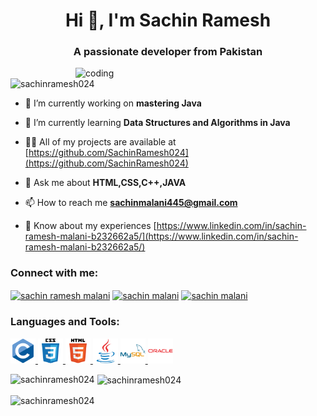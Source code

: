 <h1 align="center">Hi 👋, I'm Sachin Ramesh</h1>
<h3 align="center">A passionate developer from Pakistan</h3>

<img align="right" alt="coding" width="400" src="https://csccouncil.org/assets/img/team/cmmc.gif">

<p align="left"> <img src="https://komarev.com/ghpvc/?username=sachinramesh024&label=Profile%20views&color=0e75b6&style=flat" alt="sachinramesh024" /> </p>

- 🔭 I’m currently working on **mastering Java**

- 🌱 I’m currently learning **Data Structures and Algorithms in Java**

- 👨‍💻 All of my projects are available at [https://github.com/SachinRamesh024](https://github.com/SachinRamesh024)

- 💬 Ask me about **HTML,CSS,C++,JAVA**

- 📫 How to reach me **sachinmalani445@gmail.com**

- 📄 Know about my experiences [https://www.linkedin.com/in/sachin-ramesh-malani-b232662a5/](https://www.linkedin.com/in/sachin-ramesh-malani-b232662a5/)

<h3 align="left">Connect with me:</h3>
<p align="left">
<a href="https://linkedin.com/in/sachin ramesh malani" target="blank"><img align="center" src="https://raw.githubusercontent.com/rahuldkjain/github-profile-readme-generator/master/src/images/icons/Social/linked-in-alt.svg" alt="sachin ramesh malani" height="30" width="40" /></a>
<a href="https://fb.com/sachin malani" target="blank"><img align="center" src="https://raw.githubusercontent.com/rahuldkjain/github-profile-readme-generator/master/src/images/icons/Social/facebook.svg" alt="sachin malani" height="30" width="40" /></a>
<a href="https://instagram.com/sachin malani" target="blank"><img align="center" src="https://raw.githubusercontent.com/rahuldkjain/github-profile-readme-generator/master/src/images/icons/Social/instagram.svg" alt="sachin malani" height="30" width="40" /></a>
</p>

<h3 align="left">Languages and Tools:</h3>
<p align="left"> <a href="https://www.cprogramming.com/" target="_blank" rel="noreferrer"> <img src="https://raw.githubusercontent.com/devicons/devicon/master/icons/c/c-original.svg" alt="c" width="40" height="40"/> </a> <a href="https://www.w3schools.com/css/" target="_blank" rel="noreferrer"> <img src="https://raw.githubusercontent.com/devicons/devicon/master/icons/css3/css3-original-wordmark.svg" alt="css3" width="40" height="40"/> </a> <a href="https://www.w3.org/html/" target="_blank" rel="noreferrer"> <img src="https://raw.githubusercontent.com/devicons/devicon/master/icons/html5/html5-original-wordmark.svg" alt="html5" width="40" height="40"/> </a> <a href="https://www.java.com" target="_blank" rel="noreferrer"> <img src="https://raw.githubusercontent.com/devicons/devicon/master/icons/java/java-original.svg" alt="java" width="40" height="40"/> </a> <a href="https://www.mysql.com/" target="_blank" rel="noreferrer"> <img src="https://raw.githubusercontent.com/devicons/devicon/master/icons/mysql/mysql-original-wordmark.svg" alt="mysql" width="40" height="40"/> </a> <a href="https://www.oracle.com/" target="_blank" rel="noreferrer"> <img src="https://raw.githubusercontent.com/devicons/devicon/master/icons/oracle/oracle-original.svg" alt="oracle" width="40" height="40"/> </a> </p>

<p><img align="left" src="https://github-readme-stats.vercel.app/api/top-langs?username=sachinramesh024&show_icons=true&locale=en&layout=compact" alt="sachinramesh024" /></p>

<p>&nbsp;<img align="center" src="https://github-readme-stats.vercel.app/api?username=sachinramesh024&show_icons=true&locale=en" alt="sachinramesh024" /></p>

<p><img align="center" src="https://github-readme-streak-stats.herokuapp.com/?user=sachinramesh024&" alt="sachinramesh024" /></p>

